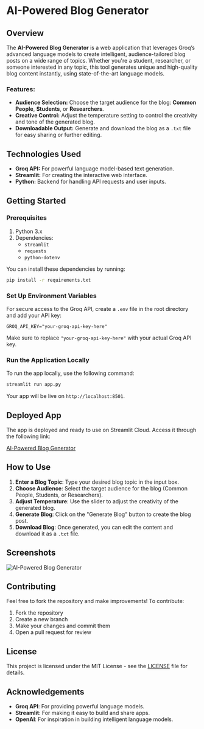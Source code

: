 
# AI-Powered Blog Generator

## Overview

The **AI-Powered Blog Generator** is a web application that leverages Groq’s advanced language models to create intelligent, audience-tailored blog posts on a wide range of topics. Whether you're a student, researcher, or someone interested in any topic, this tool generates unique and high-quality blog content instantly, using state-of-the-art language models.

### Features:
- **Audience Selection:** Choose the target audience for the blog: **Common People**, **Students**, or **Researchers**.
- **Creative Control:** Adjust the temperature setting to control the creativity and tone of the generated blog.
- **Downloadable Output:** Generate and download the blog as a `.txt` file for easy sharing or further editing.

## Technologies Used
- **Groq API:** For powerful language model-based text generation.
- **Streamlit:** For creating the interactive web interface.
- **Python:** Backend for handling API requests and user inputs.

## Getting Started

### Prerequisites
1. Python 3.x
2. Dependencies:
   - `streamlit`
   - `requests`
   - `python-dotenv`

You can install these dependencies by running:
```bash
pip install -r requirements.txt
```

### Set Up Environment Variables
For secure access to the Groq API, create a `.env` file in the root directory and add your API key:
```env
GROQ_API_KEY="your-groq-api-key-here"
```

Make sure to replace `"your-groq-api-key-here"` with your actual Groq API key.

### Run the Application Locally
To run the app locally, use the following command:
```bash
streamlit run app.py
```

Your app will be live on `http://localhost:8501`.

## Deployed App

The app is deployed and ready to use on Streamlit Cloud. Access it through the following link:

[AI-Powered Blog Generator](https://bloggeneration-qqf2ebsbfgip5asrf4aqkm.streamlit.app/)

## How to Use

1. **Enter a Blog Topic**: Type your desired blog topic in the input box.
2. **Choose Audience**: Select the target audience for the blog (Common People, Students, or Researchers).
3. **Adjust Temperature**: Use the slider to adjust the creativity of the generated blog.
4. **Generate Blog**: Click on the "Generate Blog" button to create the blog post.
5. **Download Blog**: Once generated, you can edit the content and download it as a `.txt` file.

## Screenshots

![AI-Powered Blog Generator](screenshot.png)

## Contributing

Feel free to fork the repository and make improvements! To contribute:

1. Fork the repository
2. Create a new branch
3. Make your changes and commit them
4. Open a pull request for review

## License

This project is licensed under the MIT License - see the [LICENSE](LICENSE) file for details.

## Acknowledgements

- **Groq API**: For providing powerful language models.
- **Streamlit**: For making it easy to build and share apps.
- **OpenAI**: For inspiration in building intelligent language models.
